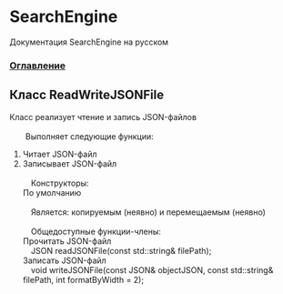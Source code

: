 
# SearchEngine
Документация SearchEngine на русском

### [Оглавление](../index.md)

## Класс ReadWriteJSONFile
Класс реализует чтение и запись JSON-файлов\
\
&emsp;&emsp;Выполняет следующие функции:
		
1. Читает JSON-файл
2. Записывает JSON-файл\
\
&emsp;Конструкторы:\
По умолчанию\
\
&emsp;Является: копируемым (неявно) и перемещаемым (неявно)\
\
&emsp;Общедоступные функции-члены:\
Прочитать JSON-файл\
&emsp;JSON readJSONFile(const std::string& filePath);\
Записать JSON-файл\
&emsp;void writeJSONFile(const JSON& objectJSON, const std::string& filePath, int formatByWidth = 2);
